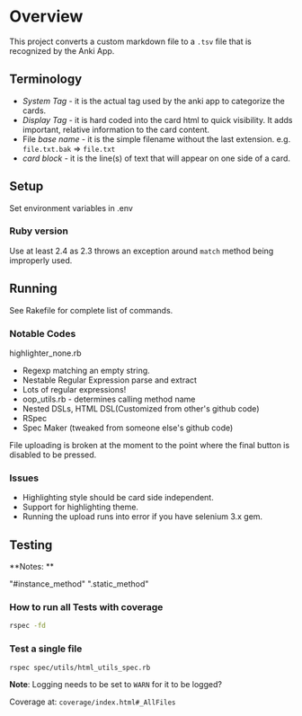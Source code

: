 # Overview

This project converts a custom markdown file to a `.tsv` file that is recognized
 by the Anki App.

## Terminology

- _System Tag_ - it is the actual tag used by the anki app to categorize
 the cards.
- _Display Tag_ - it is hard coded into the card html to quick visibility.  It
 adds important, relative information to the card content.
- File _base name_ - it is the simple filename without the last extension.  e.g.
 `file.txt.bak` => `file.txt`
- _card block_ - it is the line(s) of text that will appear on one side of a card.

## Setup

Set environment variables in .env

### Ruby version

Use at least 2.4 as 2.3 throws an exception around `match` method being improperly used.

## Running

See Rakefile for complete list of commands.


### Notable Codes

highlighter_none.rb

- Regexp matching an empty string.
- Nestable Regular Expression parse and extract
- Lots of regular expressions!
- oop_utils.rb - determines calling method name
- Nested DSLs, HTML DSL(Customized from other's github code)
- RSpec
- Spec Maker (tweaked from someone else's github code)

File uploading is broken at the moment to the point where the final button is
 disabled to be pressed.

### Issues

- Highlighting style should be card side independent.
- Support for highlighting theme.
- Running the upload runs into error if you have selenium 3.x gem.

## Testing

**Notes: **

"#instance_method"
".static_method"

### How to run all Tests with coverage

```bash
rspec -fd
```

### Test a single file

```bash
rspec spec/utils/html_utils_spec.rb
```

**Note**: Logging needs to be set to `WARN` for it to be logged?

Coverage at: `coverage/index.html#_AllFiles`

